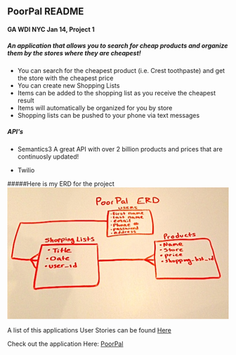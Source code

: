 
## PoorPal README

#### GA WDI NYC Jan 14, Project 1

##### An application that allows you to search for cheap products and organize them by the stores where they are cheapest!

* You can search for the cheapest product (i.e. Crest toothpaste) and get the store with the cheapest price
* You can create new Shopping Lists
* Items can be added to the shopping list as you receive the cheapest result
* Items will automatically be organized for you by store
* Shopping lists can be pushed to your phone via text messages

##### API's
* Semantics3
  A great API with over 2 billion products and prices that are continuosly updated!

* Twilio

#####Here is my ERD for the project
![ScreenShot](erd.JPG)

A list of this applications User Stories can be found [Here](https://www.pivotaltracker.com/s/projects/1015672)

Check out the application Here:
[PoorPal](http://poorpal.herokuapp.com/)



